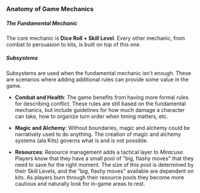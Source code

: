 ### Anatomy of Game Mechanics

##### The Fundamental Mechanic

The core mechanic is **Dice Roll + Skill Level**. Every other mechanic, from combat to persuasion to kits, is built on top of this one.

##### Subsystems

Subsystems are used when the fundamental mechanic isn't enough. These are scenarios where adding additional rules can provide some value in the game.

- **Combat and Health**: The game benefits from having more formal rules for describing conflict. These rules are still based on the fundamental mechanics, but include guidelines for how much damage a character can take, how to organize turn order when timing matters, etc.

- **Magic and Alchemy**: Without boundaries, magic and alchemy could be narratively used to do anything. The creation of magic and alchemy systems (ala Kits) governs what is and is not possible.

- **Resources**: Resource management adds a tactical layer to _Miracuse_. Players know that they have a small pool of "big, flashy moves" that they need to save for the right moment. The size of this pool is determined by their Skill Levels, and the "big, flashy moves" available are dependent on kits. As players burn through their resource pools they become more cautious and naturally look for in-game areas to rest.
